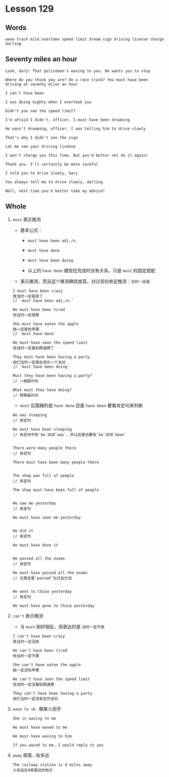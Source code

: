# Lesson 129

## Words

```
wave track mile overtake speed limit dream sign driving license charge darling
```

## Seventy miles an hour

```
Look, Gary! That policeman's waving to you. He wants you to stop

Where do you think you are? On a race track? You must have been driving at seventy miles an hour

I can't have been

I was doing eighty when I overtook you

Didn't you see the speed limit?

I'm afraid I didn't, officer. I must have been dreaming

He wasn't dreaming, officer. I was telling him to drive slowly

That's why I didn't see the sign

Let me see your driving license

I won't charge you this time. But you'd better not do it again!

Thank you. I'll certainly be more careful

I told you to drive slowly, Gary

You always tell me to drive slowly, darling

Well, next time you'd better take my advice!
```

## Whole

1. `must` 表示推测

   - 基本公式：

     - `must have been adj./n.`

     - `must have done`

     - `must have been doing`

     - 以上的 `have been` 跟现在完成时没有关系，只是 `must` 的固定搭配

   - 表示推测，而且这个推测确信度高，对过去的肯定推测：`当时一定是`

   ```
   I must have been crazy
   我当时一定是疯了
   // `must have been adj./n.`

   He must have been tired
   他当时一定很累

   She must have eaten the apple
   她一定是吃苹果
   // `must have done`

   He must have seen the speed limit
   他当时一定看到限速牌了

   They must have been having a party
   他们当时一定是在举办一个派对
   // `must have been doing`

   Must they have been having a party?
   // 一般疑问句

   What must they have doing?
   // 特殊疑问句
   ```

   - `must` 后面跟的是 `have done` 还是 `have been` 要看肯定句来判断

   ```
   He was sleeping
   // 肯定句

   He must have been sleeping
   // 肯定句中有`be`动词`was`，所以这里也要有`be`动词`been`


   There were many people there
   // 肯定句

   There must have been many people there


   The shop was full of people
   // 肯定句

   The shop must have been full of people


   He saw me yesterday
   // 肯定句

   He must have seen me yesterday


   He did it
   // 肯定句

   He must have done it


   He passed all the exams
   // 肯定句

   He must have passed all the exams
   // 注意这里`passed`为过去分词


   He went to China yesterday
   // 肯定句

   He must have gone to China yesterday
   ```

2. `can't` 表示推测

   - 与 `must` 刚好相反，但表达的是 `当时一定不是`

   ```
   I can't have been crazy
   我当时一定没疯

   He can't have been tired
   他当时一定不累

   She can't have eaten the apple
   她一定没吃苹果

   He can't have seen the speed limit
   他当时一定没看到限速牌

   They can't have been having a party
   他们当时一定没有在开派对
   ```

3. `wave to sb.` 朝某人招手

   ```
   She is waving to me

   He must have waved to me

   He must have waving to him

   If you waved to me, I would reply to you
   ```

4. `away` 距离...有多远

   ```
   The railway station is 4 miles away
   火车站在4英里远的地方
   ```
